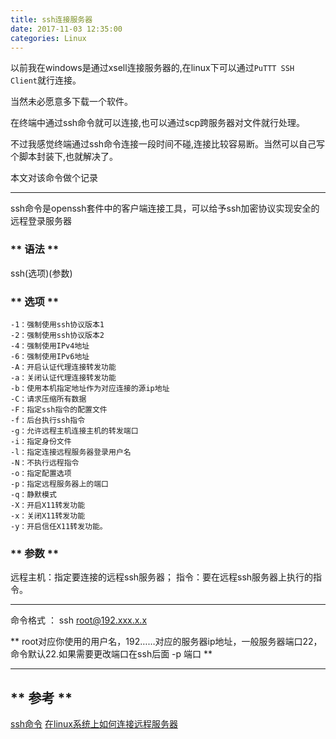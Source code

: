 ```yaml
---
title: ssh连接服务器
date: 2017-11-03 12:35:00
categories: Linux 
---
```


以前我在windows是通过xsell连接服务器的,在linux下可以通过`PuTTT SSH Client`就行连接。

当然未必愿意多下载一个软件。

在终端中通过ssh命令就可以连接,也可以通过scp跨服务器对文件就行处理。

不过我感觉终端通过ssh命令连接一段时间不碰,连接比较容易断。当然可以自己写个脚本封装下,也就解决了。

本文对该命令做个记录

***************

ssh命令是openssh套件中的客户端连接工具，可以给予ssh加密协议实现安全的远程登录服务器

### ** 语法 **

ssh(选项)(参数)

### ** 选项 **
```
-1：强制使用ssh协议版本1
-2：强制使用ssh协议版本2
-4：强制使用IPv4地址
-6：强制使用IPv6地址
-A：开启认证代理连接转发功能
-a：关闭认证代理连接转发功能
-b：使用本机指定地址作为对应连接的源ip地址
-C：请求压缩所有数据
-F：指定ssh指令的配置文件
-f：后台执行ssh指令
-g：允许远程主机连接主机的转发端口
-i：指定身份文件
-l：指定连接远程服务器登录用户名
-N：不执行远程指令
-o：指定配置选项
-p：指定远程服务器上的端口
-q：静默模式
-X：开启X11转发功能
-x：关闭X11转发功能
-y：开启信任X11转发功能。
```

### ** 参数 **

远程主机：指定要连接的远程ssh服务器；
指令：要在远程ssh服务器上执行的指令。

****************

命令格式 ： ssh root@192.xxx.x.x

** root对应你使用的用户名，192……对应的服务器ip地址，一般服务器端口22，命令默认22.如果需要更改端口在ssh后面 -p 端口 **

***************
## ** 参考 **

[ssh命令](http://man.linuxde.net/ssh)
[在linux系统上如何连接远程服务器](https://zhidao.baidu.com/question/591014865.html)

